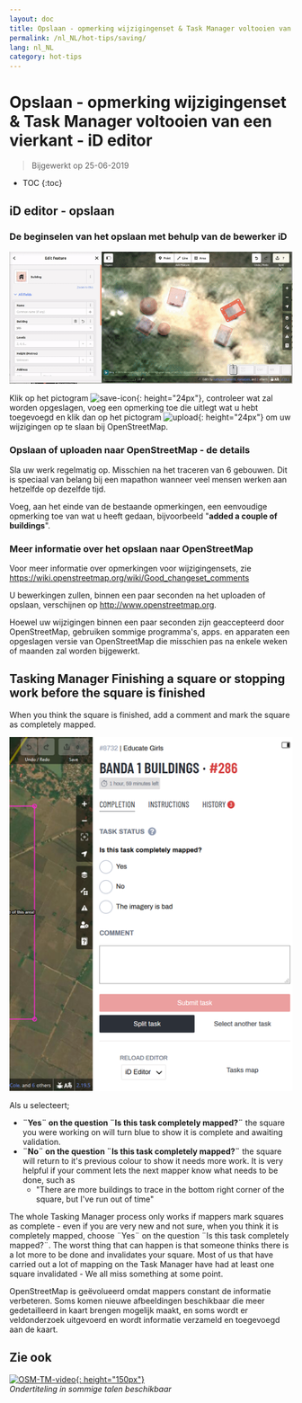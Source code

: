 ```yaml
---
layout: doc
title: Opslaan - opmerking wijzigingenset & Task Manager voltooien van een vierkant - iD editor
permalink: /nl_NL/hot-tips/saving/
lang: nl_NL
category: hot-tips
---
```


Opslaan - opmerking wijzigingenset & Task Manager voltooien van een vierkant - iD editor
============

> Bijgewerkt op 25-06-2019

- TOC
{:toc}

iD editor - opslaan
------------------

### De beginselen van het opslaan met behulp van de bewerker iD ###

![saving OSM][]


Klik op het pictogram ![save-icon]{: height="24px"}, controleer wat zal worden opgeslagen, voeg een opmerking toe die uitlegt wat u hebt toegevoegd en klik dan op het pictogram ![upload]{: height="24px"} om uw wijzigingen op te slaan bij OpenStreetMap.  

### Opslaan of uploaden naar OpenStreetMap - de details ###

Sla uw werk regelmatig op. Misschien na het traceren van 6 gebouwen. Dit is speciaal van belang bij een mapathon wanneer veel mensen werken aan hetzelfde op dezelfde tijd.  

Voeg, aan het einde van de bestaande opmerkingen, een eenvoudige opmerking toe van wat u heeft gedaan, bijvoorbeeld "**added a couple of buildings**".  

### Meer informatie over het opslaan naar OpenStreetMap ###

Voor meer informatie over opmerkingen voor wijzigingensets, zie <https://wiki.openstreetmap.org/wiki/Good_changeset_comments>  

U bewerkingen zullen, binnen een paar seconden na het uploaden of opslaan, verschijnen op <http://www.openstreetmap.org>.  

Hoewel uw wijzigingen binnen een paar seconden zijn geaccepteerd door OpenStreetMap, gebruiken sommige programma's, apps. en apparaten een opgeslagen versie van OpenStreetMap die misschien pas na enkele weken of maanden zal worden bijgewerkt.  

Tasking Manager Finishing a square or stopping work before the square is finished  
-------------------------------------------------------------------

When you think the square is finished, add a comment and mark the square as completely mapped.

![Stop Mapping][]  

Als u selecteert;

- **¨Yes¨ on the question ¨Is this task completely mapped?¨** the square you were working on will turn blue to show it is complete and awaiting validation.  
- **¨No¨ on the question ¨Is this task completely mapped?¨** the square will return to it's previous colour to show it needs more work. It is very helpful if your comment lets the next mapper know what needs to be done, such as  
    - "There are more buildings to trace in the bottom right corner of the square, but I've run out of time"  

The whole Tasking Manager process only works if mappers mark squares as complete - even if you are very new and not sure, when you think it is completely mapped, choose ¨Yes¨ on the question ¨Is this task completely mapped?¨. The worst thing that can happen is that someone thinks there is a lot more to be done and invalidates your square. Most of us that have carried out a lot of mapping on the Task Manager have had at least one square invalidated - We all miss something at some point.  

OpenStreetMap is geëvolueerd omdat mappers constant de informatie verbeteren. Soms komen nieuwe afbeeldingen beschikbaar die meer gedetailleerd in kaart brengen mogelijk maakt, en soms wordt er veldonderzoek uitgevoerd en wordt informatie verzameld en toegevoegd aan de kaart.   

Zie ook  
---------

[![OSM-TM-video]{: height="150px"}](https://www.youtube.com/watch?v=_feTGQXLf_M&list=PLb9506_-6FMHZ3nwn9heri3xjQKrSq1hN&index=9 "Humanitarian OpenStreetMap Team - Tasking Manager Tutorial Videos")  
*Ondertiteling in sommige talen beschikbaar*  



[saving OSM]:/images/hot-tips/saving.gif
[keymon]:/images/hot-tips/keymon.png
[Stop Mapping]:/images/hot-tips/20190625-TM-stop-mapping-800px.png
[id issues icon]: /images/hot-tips/id-issues.png
[warn when mapping]: /images/hot-tips/20190625-warn-when-mapping.png
[id issues]: /images/hot-tips/20190625-id-issues.png
[id issues everywhere]: /images/hot-tips/20190625-id-issues-everywhere.png
[save-icon]: /images/beginner/save-icon.png "Pictogram Opslaan"
[upload]: /images/beginner/upload.png "Uploaden"
[arrow-up]: /images/arrow-up.png
[OSM-TM-video]: /images/hot-tips/OSM-TM-video.png "Humanitarian OpenStreetMap Team - Tasking Manager Tutorial Videos"